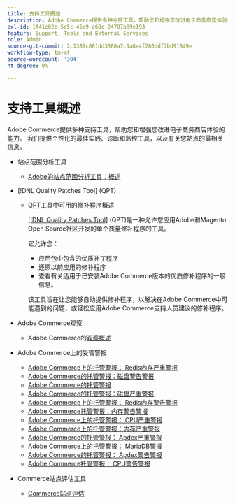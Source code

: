 ```yaml
---
title: 支持工具概述
description: Adobe Commerce提供多种支持工具，帮助您和增强您改进电子商务商店体验的能力。 我们提供个性化的最佳实践、诊断和监控工具，以及有关您站点的最相关信息。
exl-id: 1f41c02b-5e5c-45c9-a68c-24787b69e193
feature: Support, Tools and External Services
role: Admin
source-git-commit: 2c1389c081dd3880a7c5a8e4f280ddf7bd91849e
workflow-type: tm+mt
source-wordcount: '304'
ht-degree: 0%

---
```


# 支持工具概述

Adobe Commerce提供多种支持工具，帮助您和增强您改进电子商务商店体验的能力。 我们提供个性化的最佳实践、诊断和监控工具，以及有关您站点的最相关信息。

* 站点范围分析工具

   * [Adobe的站点范围分析工具：概述](/help/support-tools/site-wide-analysis-tool/swat-tool-overview.md)

* [!DNL Quality Patches Tool] (QPT)

   * [QPT工具中可用的修补程序概述](https://experienceleague.adobe.com/zh-hans/docs/commerce-operations/tools/quality-patches-tool/patches-available-in-qpt/patches-available-in-qpt-tool-overview)

     [[!DNL Quality Patches Tool]](https://github.com/magento/quality-patches) (QPT)是一种允许您应用Adobe和Magento Open Source社区开发的单个质量修补程序的工具。

     它允许您：

      * 应用包中包含的优质补丁程序
      * 还原以前应用的修补程序
      * 查看有关适用于已安装Adobe Commerce版本的优质修补程序的一般信息。

     该工具旨在让您能够自助提供修补程序，以解决在Adobe Commerce中可能遇到的问题，或轻松应用Adobe Commerce支持人员建议的修补程序。

* Adobe Commerce观察

   * Adobe Commerce的[观察概述](https://experienceleague.adobe.com/zh-hans/docs/commerce-operations/tools/observation-for-adobe-commerce/intro)

* Adobe Commerce上的受管警报
   * [Adobe Commerce上的托管警报： Redis内存严重警报](https://experienceleague.adobe.com/zh-hans/docs/commerce-operations/tools/managed-alerts-for-adobe-commerce/managed-alerts-on-magento-commerce-redis-memory-critical-alert)
   * [Adobe Commerce的托管警报：磁盘警告警报](https://experienceleague.adobe.com/zh-hans/docs/commerce-operations/tools/managed-alerts-for-adobe-commerce/managed-alerts-for-magento-commerce-disk-warning-alert)
   * [Adobe Commerce的托管警报](https://experienceleague.adobe.com/zh-hans/docs/commerce-operations/tools/managed-alerts-for-adobe-commerce/managed-alerts-for-magento-commerce)
   * [Adobe Commerce的托管警报：磁盘严重警报](https://experienceleague.adobe.com/zh-hans/docs/commerce-operations/tools/managed-alerts-for-adobe-commerce/managed-alerts-for-magento-commerce-disk-critical-alert)
   * [Adobe Commerce上的托管警报： Redis内存警告警报](https://experienceleague.adobe.com/zh-hans/docs/commerce-operations/tools/managed-alerts-for-adobe-commerce/managed-alerts-on-magento-commerce-redis-memory-warning-alert)
   * [Adobe Commerce托管警报：内存警告警报](https://experienceleague.adobe.com/zh-hans/docs/commerce-operations/tools/managed-alerts-for-adobe-commerce/managed-alerts-for-magento-commerce-memory-warning-alert)
   * [Adobe Commerce上的托管警报： CPU严重警报](https://experienceleague.adobe.com/zh-hans/docs/commerce-operations/tools/managed-alerts-for-adobe-commerce/managed-alerts-on-magento-commerce-cpu-critical-alert)
   * [Adobe Commerce上的托管警报：内存严重警报](https://experienceleague.adobe.com/zh-hans/docs/commerce-operations/tools/managed-alerts-for-adobe-commerce/managed-alerts-on-magento-commerce-memory-critical-alert)
   * [Adobe Commerce的托管警报： Apdex严重警报](https://experienceleague.adobe.com/zh-hans/docs/commerce-operations/tools/managed-alerts-for-adobe-commerce/managed-alerts-for-magento-commerce-apdex-critical-alert)
   * [Adobe Commerce上的托管警报： MariaDB警报](https://experienceleague.adobe.com/zh-hans/docs/commerce-operations/tools/managed-alerts-for-adobe-commerce/managed-alerts-on-magento-commerce-mariadb-alerts)
   * [Adobe Commerce的托管警报： Apdex警告警报](https://experienceleague.adobe.com/zh-hans/docs/commerce-operations/tools/managed-alerts-for-adobe-commerce/managed-alerts-for-magento-commerce-apdex-warning-alert)
   * [Adobe Commerce托管警报： CPU警告警报](https://experienceleague.adobe.com/zh-hans/docs/commerce-operations/tools/managed-alerts-for-adobe-commerce/managed-alerts-for-magento-commerce-cpu-warning-alert)
* Commerce站点评估工具
   * [Commerce站点评估](https://experienceleague.adobe.com/tools/commerce-site-assessment/index.html?lang=zh-Hans)
